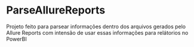 # ParseAllureReports
Projeto feito para parsear informações dentro dos arquivos gerados pelo Allure Reports com intensão de usar essas informações para relátorios no PowerBI
